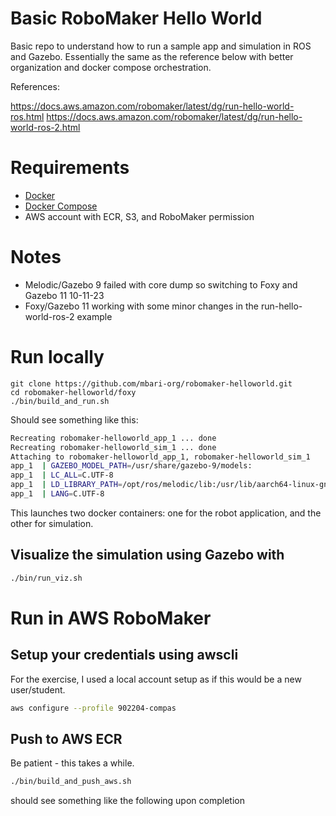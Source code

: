 # Basic RoboMaker Hello World 

Basic repo to understand how to run a sample app and simulation in ROS and Gazebo.
Essentially the same as the reference below with better organization and docker
compose orchestration.

References:

https://docs.aws.amazon.com/robomaker/latest/dg/run-hello-world-ros.html
https://docs.aws.amazon.com/robomaker/latest/dg/run-hello-world-ros-2.html

# Requirements

 - [Docker](https://docs.docker.com/get-docker/)
 - [Docker Compose](https://docs.docker.com/compose/install/)
 - AWS account with ECR, S3, and RoboMaker permission

# Notes

 - Melodic/Gazebo 9 failed with core dump so switching to Foxy and Gazebo 11 10-11-23
 - Foxy/Gazebo 11 working with some minor changes in the run-hello-world-ros-2 example

# Run locally

```
git clone https://github.com/mbari-org/robomaker-helloworld.git
cd robomaker-helloworld/foxy
./bin/build_and_run.sh
```

Should see something like this:

```bash
Recreating robomaker-helloworld_app_1 ... done
Recreating robomaker-helloworld_sim_1 ... done
Attaching to robomaker-helloworld_app_1, robomaker-helloworld_sim_1
app_1  | GAZEBO_MODEL_PATH=/usr/share/gazebo-9/models:
app_1  | LC_ALL=C.UTF-8
app_1  | LD_LIBRARY_PATH=/opt/ros/melodic/lib:/usr/lib/aarch64-linux-gnu/gazebo-9/plugins
app_1  | LANG=C.UTF-8
```

This launches two docker containers: one for the robot application, and the other for simulation.

## Visualize the simulation using Gazebo with

```bash
./bin/run_viz.sh
```

# Run in AWS RoboMaker

## Setup your credentials using awscli

For the exercise, I used a local account setup as if this would be a new user/student.

```bash
aws configure --profile 902204-compas
```

## Push to AWS ECR

Be patient - this takes a while.

```bash
./bin/build_and_push_aws.sh
```

should see something like the following upon completion 
```

```
